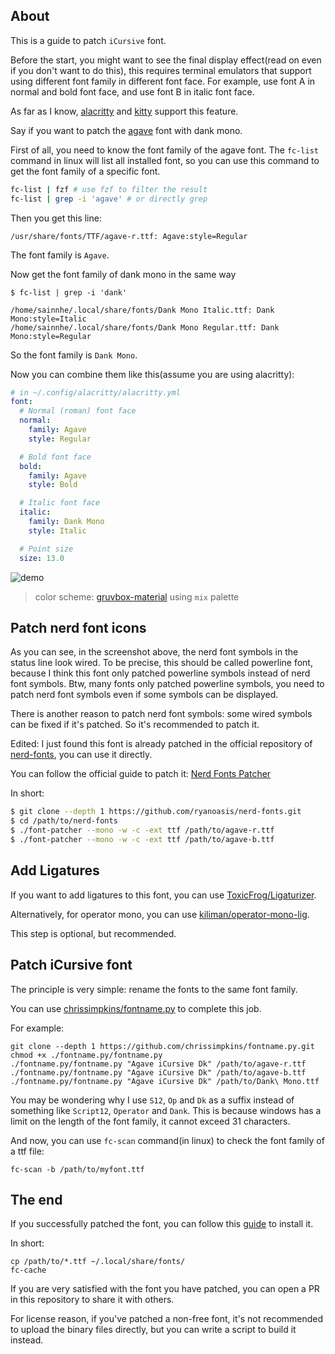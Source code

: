 ## About

This is a guide to patch `iCursive` font.

Before the start, you might want to see the final display effect(read on even if you don't want to do this), this requires terminal emulators that support using different font family in different font face. For example, use font A in normal and bold font face, and use font B in italic font face.

As far as I know, [alacritty](https://github.com/alacritty/alacritty) and [kitty](https://github.com/kovidgoyal/kitty) support this feature.

Say if you want to patch the [agave](https://github.com/agarick/agave) font with dank mono.

First of all, you need to know the font family of the agave font. The `fc-list` command in linux will list all installed font, so you can use this command to get the font family of a specific font.

```sh
fc-list | fzf # use fzf to filter the result
fc-list | grep -i 'agave' # or directly grep
```

Then you get this line:

```
/usr/share/fonts/TTF/agave-r.ttf: Agave:style=Regular
```

The font family is `Agave`.

Now get the font family of dank mono in the same way

```
$ fc-list | grep -i 'dank'

/home/sainnhe/.local/share/fonts/Dank Mono Italic.ttf: Dank Mono:style=Italic
/home/sainnhe/.local/share/fonts/Dank Mono Regular.ttf: Dank Mono:style=Regular
```

So the font family is `Dank Mono`.

Now you can combine them like this(assume you are using alacritty):

```yaml
# in ~/.config/alacritty/alacritty.yml
font:
  # Normal (roman) font face
  normal:
    family: Agave
    style: Regular

  # Bold font face
  bold:
    family: Agave
    style: Bold

  # Italic font face
  italic:
    family: Dank Mono
    style: Italic

  # Point size
  size: 13.0
```

![demo](https://user-images.githubusercontent.com/37491630/76618797-56095600-6521-11ea-81d6-4348514428ed.png)

> color scheme: [gruvbox-material](https://github.com/sainnhe/gruvbox-material) using `mix` palette

## Patch nerd font icons

As you can see, in the screenshot above, the nerd font symbols in the status line look wired. To be precise, this should be called powerline font, because I think this font only patched powerline symbols instead of nerd font symbols. Btw, many fonts only patched powerline symbols, you need to patch nerd font symbols even if some symbols can be displayed.

There is another reason to patch nerd font symbols: some wired symbols can be fixed if it's patched. So it's recommended to patch it.

Edited: I just found this font is already patched in the official repository of [nerd-fonts](https://github.com/ryanoasis/nerd-fonts/tree/master/patched-fonts/Agave), you can use it directly.

You can follow the official guide to patch it: [Nerd Fonts Patcher](https://github.com/ryanoasis/nerd-fonts#font-patcher)

In short:

```sh
$ git clone --depth 1 https://github.com/ryanoasis/nerd-fonts.git
$ cd /path/to/nerd-fonts
$ ./font-patcher --mono -w -c -ext ttf /path/to/agave-r.ttf
$ ./font-patcher --mono -w -c -ext ttf /path/to/agave-b.ttf
```

## Add Ligatures

If you want to add ligatures to this font, you can use [ToxicFrog/Ligaturizer](https://github.com/ToxicFrog/Ligaturizer).

Alternatively, for operator mono, you can use [kiliman/operator-mono-lig](https://github.com/kiliman/operator-mono-lig).

This step is optional, but recommended.

## Patch iCursive font

The principle is very simple: rename the fonts to the same font family.

You can use [chrissimpkins/fontname.py](https://github.com/chrissimpkins/fontname.py) to complete this job.

For example:

```shell
git clone --depth 1 https://github.com/chrissimpkins/fontname.py.git
chmod +x ./fontname.py/fontname.py
./fontname.py/fontname.py "Agave iCursive Dk" /path/to/agave-r.ttf
./fontname.py/fontname.py "Agave iCursive Dk" /path/to/agave-b.ttf
./fontname.py/fontname.py "Agave iCursive Dk" /path/to/Dank\ Mono.ttf
```

You may be wondering why I use `S12`, `Op` and `Dk` as a suffix instead of something like `Script12`, `Operator` and `Dank`. This is because windows has a limit on the length of the font family, it cannot exceed 31 characters.

And now, you can use `fc-scan` command(in linux) to check the font family of a ttf file:

```shell
fc-scan -b /path/to/myfont.ttf
```

## The end

If you successfully patched the font, you can follow this [guide](https://wiki.archlinux.org/index.php/Fonts#Manual_installation) to install it.

In short:

```shell
cp /path/to/*.ttf ~/.local/share/fonts/
fc-cache
```

If you are very satisfied with the font you have patched, you can open a PR in this repository to share it with others.

For license reason, if you've patched a non-free font, it's not recommended to upload the binary files directly, but you can write a script to build it instead.
